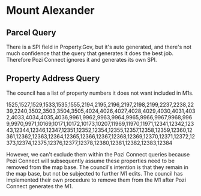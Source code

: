 # Mount Alexander

## Parcel Query

There is a SPI field in Property.Gov, but it's auto generated, and there's not much confidence that the query that generates it does the best job. Therefore Pozi Connect ignores it and generates its own SPI.

## Property Address Query

The council has a list of property numbers it does not want included in M1s.

 1525,1527,1529,1533,1535,1555,2194,2195,2196,2197,2198,2199,2237,2238,2239,2240,3502,3503,3504,3505,4024,4026,4027,4028,4029,4030,4031,4032,4033,4034,4035,4036,9961,9962,9963,9964,9965,9966,9967,9968,9969,9970,9971,10169,10171,10172,10173,10207,11969,11970,11971,12341,12342,12343,12344,12346,12347,12351,12352,12354,12355,12357,12358,12359,12360,12361,12362,12363,12364,12365,12366,12367,12368,12369,12370,12371,12372,12373,12374,12375,12376,12377,12378,12380,12381,12382,12383,12384

 However, we can't exclude them within the Pozi Connect queries because Pozi Connect will subsequently assume these properties need to be removed from the map base. The council's intention is that they remain in the map base, but not be subjected to further M1 edits. The council has implemented their own procedure to remove them from the M1 after Pozi Connect generates the M1.

